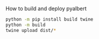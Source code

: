 How to build and deploy pyalbert

```sh
python -m pip install build twine
python -m build
twine upload dist/*
```
